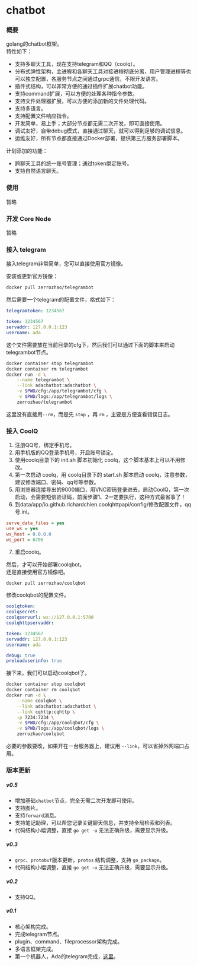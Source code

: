 # chatbot

### 概要

golang的chatbot框架。  
特性如下：

- 支持多聊天工具，现在支持telegram和QQ（coolq）。
- 分布式弹性架构，主进程和各聊天工具对接进程彻底分离，用户管理进程等也可以独立配置，各服务节点之间通过grpc通信，不限开发语言。
- 插件式结构，可以非常方便的通过插件扩展chatbot功能。
- 支持command扩展，可以方便的处理各种指令参数。
- 支持文件处理器扩展，可以方便的添加新的文件处理代码。
- 支持多语言。
- 支持配置文件响应指令。
- 开发简单，易上手；大部分节点都无需二次开发，即可直接使用。
- 调试友好，自带debug模式，直接通过聊天，就可以得到足够的调试信息。
- 运维友好，所有节点都直接通过Docker部署，提供第三方服务部署脚本。

计划添加的功能：

- 跨聊天工具的统一账号管理；通过token绑定账号。
- 支持自然语言聊天。

### 使用

暂略

### 开发 Core Node

暂略

### 接入 telegram

接入telegram非常简单，您可以直接使用官方镜像。  

安装或更新官方镜像：

``` sh
docker pull zerrozhao/telegrambot
```

然后需要一个telegram的配置文件，格式如下：

``` yaml
telegramtoken: 1234567

token: 1234567
servaddr: 127.0.0.1:123
username: ada
```

这个文件需要放在当前目录的cfg下，然后我们可以通过下面的脚本来启动telegrambot节点。

``` sh
docker container stop telegrambot
docker container rm telegrambot
docker run -d \
    --name telegrambot \
    --link adachatbot:adachatbot \
    -v $PWD/cfg:/app/telegrambot/cfg \
    -v $PWD/logs:/app/telegrambot/logs \
    zerrozhao/telegrambot
```

这里没有直接用``--rm``，而是先 ``stop`` ，再 ``rm`` ，主要是方便查看错误日志。

### 接入 CoolQ

1. 注册QQ号，绑定手机号。
2. 用手机版的QQ登录手机号，开启账号锁定。
3. 使用coolq目录下的 init.sh 脚本初始化 coolq，这个脚本基本上可以不用修改。
4. 第一次启动 coolq，用 coolq目录下的 start.sh 脚本启动 coolq，注意参数，建议修改端口、密码、qq号等参数。
5. 用浏览器连接导出的9000端口，用VNC密码登录进去，启动CoolQ，第一次启动，会需要短信验证码，前面步骤1、2一定要执行，这种方式最省事了！
6. 到data/app/io.github.richardchien.coolqhttpapi/config/修改配置文件，qq号.ini。  
``` ini
serve_data_files = yes
use_ws = yes
ws_host = 0.0.0.0
ws_port = 6700
```
7. 重启coolq。

然后，才可以开始部署coolqbot。  
还是直接使用官方镜像吧。

``` sh
docker pull zerrozhao/coolqbot
```

修改coolqbot的配置文件。

``` yaml
ooolqtoken:
coolqsecret:
coolqservurl: ws://127.0.0.1:5700
coolqhttpservaddr: 

token: 1234567
servaddr: 127.0.0.1:123
username: ada

debug: true
preloaduserinfo: true
```

接下来，我们可以启动coolqbot了。

``` sh
docker container stop coolqbot
docker container rm coolqbot
docker run -d \
    --name coolqbot \
    --link adachatbot:adachatbot \
    --link cqhttp:cqhttp \
    -p 7234:7234 \
    -v $PWD/cfg:/app/coolqbot/cfg \
    -v $PWD/logs:/app/coolqbot/logs \
    zerrozhao/coolqbot
```

必要的参数要改，如果开在一台服务器上，建议用 ``--link``，可以省掉外网端口占用。



### 版本更新

##### v0.5

- 增加基础``chatbot``节点，完全无需二次开发即可使用。
- 支持图片。
- 支持``forward``消息。
- 支持笔记助理，可以帮您记录关键聊天信息，并支持全局检索和列表。
- 代码结构小幅调整，直接 ``go get -u`` 无法正确升级，需要显示升级。

##### v0.3

- ``grpc``、``protobuf``版本更新，``protos`` 结构调整，支持 ``go_package``。
- 代码结构小幅调整，直接 ``go get -u`` 无法正确升级，需要显示升级。

##### v0.2

- 支持QQ。

##### v0.1

- 核心架构完成。
- 完成telegram节点。
- plugin、command、fileprocessor架构完成。
- 多语言框架完成。
- 第一个机器人，Ada的telegram完成，[这里](https://t.me/@ada_heyalgo_bot)。